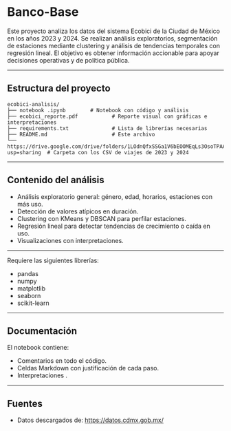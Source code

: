 # Banco-Base
Este proyecto analiza los datos del sistema Ecobici de la Ciudad de México en los años 2023 y 2024. Se realizan análisis exploratorios, segmentación de estaciones mediante clustering y análisis de tendencias temporales con regresión lineal. El objetivo es obtener información accionable para apoyar decisiones operativas y de política pública.

---

## Estructura del proyecto

```
ecobici-analisis/
├── notebook .ipynb        # Notebook con código y análisis
├── ecobici_reporte.pdf           # Reporte visual con gráficas e interpretaciones
├── requirements.txt              # Lista de librerías necesarias
├── README.md                     # Este archivo
└── https://drive.google.com/drive/folders/1LOdnQfxSSGa1V6bEOOMEqLs3OsoTPAA0?usp=sharing  # Carpeta con los CSV de viajes de 2023 y 2024
```

---

## Contenido del análisis

- Análisis exploratorio general: género, edad, horarios, estaciones con más uso.
- Detección de valores atípicos en duración.
- Clustering con KMeans y DBSCAN para perfilar estaciones.
- Regresión lineal para detectar tendencias de crecimiento o caída en uso.
- Visualizaciones con interpretaciones.

---


Requiere las siguientes librerías:
- pandas
- numpy
- matplotlib
- seaborn
- scikit-learn

---


##  Documentación

El notebook contiene:
- Comentarios en todo el código.
- Celdas Markdown con justificación de cada paso.
- Interpretaciones .

---

## Fuentes

- Datos descargados de: https://datos.cdmx.gob.mx/
